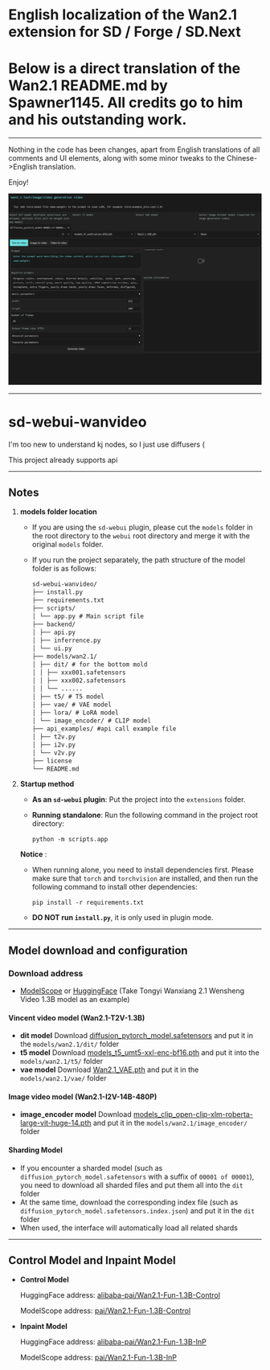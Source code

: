 # English localization of the Wan2.1 extension for SD / Forge / SD.Next

# Below is a direct translation of the Wan2.1 README.md by Spawner1145. All credits go to him and his outstanding work.
---
Nothing in the code has been changes, apart from English translations of all comments and UI elements, along with some minor tweaks to the Chinese->English translation.

Enjoy!

![alt text](https://github.com/happyatoms/sd-webui-wanvideo-EN/blob/main/preview.png "UI Preview")

-----------------------------------------------------------

# sd-webui-wanvideo

I'm too new to understand kj nodes, so I just use diffusers (

This project already supports api

---

## Notes

1. **models folder location**

   * If you are using the `sd-webui` plugin, please cut the `models` folder in the root directory to the `webui` root directory and merge it with the original `models` folder.
   * If you run the project separately, the path structure of the model folder is as follows:

     ```
     sd-webui-wanvideo/
     ├── install.py
     ├── requirements.txt
     ├── scripts/
     │ └── app.py # Main script file
     ├── backend/
     │ ├── api.py
     │ ├── inferrence.py
     │ └── ui.py
     ├── models/wan2.1/
     │ ├── dit/ # for the bottom mold
     │ │ ├── xxx001.safetensors
     │ │ ├── xxx002.safetensors
     │ │ └── ......
     │ ├── t5/ # T5 model
     │ ├── vae/ # VAE model
     │ ├── lora/ # LoRA model
     │ └── image_encoder/ # CLIP model
     ├── api_examples/ #api call example file
     │ ├── t2v.py
     │ ├── i2v.py
     │ └── v2v.py
     ├── license
     └── README.md
     ```
2. **Startup method**

   * **As an `sd-webui` plugin**: Put the project into the `extensions` folder.
   * **Running standalone**:
     Run the following command in the project root directory:

     ```
     python -m scripts.app
     ```

   **Notice** :

   * When running alone, you need to install dependencies first. Please make sure that `torch` and `torchvision` are installed, and then run the following command to install other dependencies:

     ```
     pip install -r requirements.txt
     ```
   * **DO NOT run `install.py`**, it is only used in plugin mode.

---

## Model download and configuration

### Download address

* [ModelScope](https://www.modelscope.cn/) or [HuggingFace](https://huggingface.co/)
  (Take Tongyi Wanxiang 2.1 Wensheng Video 1.3B model as an example)

#### Vincent video model (Wan2.1-T2V-1.3B)

* **dit model**
  Download [diffusion_pytorch_model.safetensors](https://www.modelscope.cn/models/Wan-AI/Wan2.1-T2V-1.3B/file/view/master?fileName=diffusion_pytorch_model.safetensors&status=2) and put it in the `models/wan2.1/dit/` folder
* **t5 model**
  Download [models_t5_umt5-xxl-enc-bf16.pth](https://www.modelscope.cn/models/Wan-AI/Wan2.1-T2V-1.3B/file/view/master?fileName=models_t5_umt5-xxl-enc-bf16.pth&status=2) and put it into the `models/wan2.1/t5/` folder
* **vae model**
  Download [Wan2.1_VAE.pth](https://www.modelscope.cn/models/Wan-AI/Wan2.1-T2V-1.3B/file/view/master?fileName=Wan2.1_VAE.pth&status=2) and put it in the `models/wan2.1/vae/` folder

#### Image video model (Wan2.1-I2V-14B-480P)

* **image_encoder model**
  Download [models_clip_open-clip-xlm-roberta-large-vit-huge-14.pth](https://www.modelscope.cn/models/Wan-AI/Wan2.1-I2V-14B-480P/file/view/master?fileName=models_clip_open-clip-xlm-roberta-large-vit-huge-14.pth&status=2) and put it in the `models/wan2.1/image_encoder/` folder

#### Sharding Model

* If you encounter a sharded model (such as `diffusion_pytorch_model.safetensors` with a suffix of `00001 of 00001`), you need to download all sharded files and put them all into the `dit` folder
* At the same time, download the corresponding index file (such as `diffusion_pytorch_model.safetensors.index.json`) and put it in the `dit` folder
* When used, the interface will automatically load all related shards

---

## Control Model and Inpaint Model

* **Control Model**

  HuggingFace address: [alibaba-pai/Wan2.1-Fun-1.3B-Control](https://huggingface.co/alibaba-pai/Wan2.1-Fun-1.3B-Control)

  ModelScope address: [pai/Wan2.1-Fun-1.3B-Control](https://www.modelscope.cn/models/pai/Wan2.1-Fun-1.3B-Control)
* **Inpaint Model**

  HuggingFace address: [alibaba-pai/Wan2.1-Fun-1.3B-InP](https://huggingface.co/alibaba-pai/Wan2.1-Fun-1.3B-InP)

  ModelScope address: [pai/Wan2.1-Fun-1.3B-InP](https://www.modelscope.cn/models/pai/Wan2.1-Fun-1.3B-InP)
